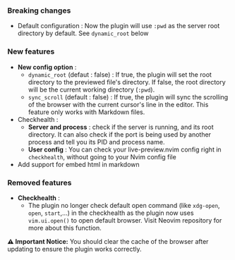 ### Breaking changes
- Default configuration : Now the plugin will use `:pwd` as the server root directory by default. See `dynamic_root` below

### New features
- **New config option** : 
    - `dynamic_root` (defaut : false) : If true, the plugin will set the root directory to the previewed file's directory. If false, the root directory will be the current working directory (`:pwd`).
    - `sync_scroll` (default : false) : If true, the plugin will sync the scrolling of the browser with the current cursor's line in the editor. This feature only works with Markdown files.
- Checkhealth : 
    - **Server and process** : check if the server is running, and its root directory. It can also check if the port is being used by another process and tell you its PID and process name.
    - **User config** : You can check your live-preview.nvim config right in `checkhealth`, without going to your Nvim config file
- Add support for embed html in markdown

### Removed features
- **Checkhealth** : 
    - The plugin no longer check default open command (like `xdg-open`, `open`, `start`,...) in the checkhealth as the plugin now uses `vim.ui.open()` to open default browser. Visit Neovim repository for more about this function.


**⚠️ Important Notice:** You should clear the cache of the browser after updating to ensure the plugin works correctly. 

